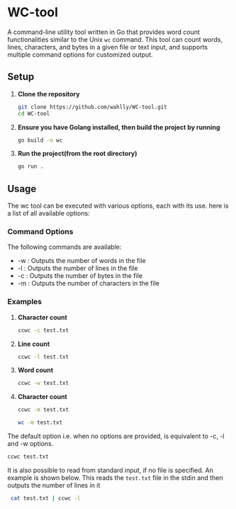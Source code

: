 # WC-tool

A command-line utility tool written in Go that provides word count functionalities similar to the Unix `wc` command. This tool can count words, lines, characters, and bytes in a given file or text input, and supports multiple command options for customized output.

## Setup

1. **Clone the repository**
   ```bash
   git clone https://github.com/wahlly/WC-tool.git
   cd WC-tool

2. **Ensure you have Golang installed, then build the project by running**
   ```bash
   go build -o wc

3. **Run the project(from the root directory)**
   ```bash
   go run .

## Usage

The wc tool can be executed with various options, each with its use. here is a list of all available options:
### Command Options
The following commands are available:

- -w : Outputs the number of words in the file
- -l : Outputs the number of lines in the file
- -c : Outputs the number of bytes in the file
- -m : Outputs the number of characters in the file

### Examples

1. **Character count**
   ```bash
   ccwc -c test.txt

2. **Line count**
   ```bash
   ccwc -l test.txt

3. **Word count**
   ```bash
   ccwc -w test.txt

4. **Character count**
   ```bash
   ccwc -m test.txt

   wc -m test.txt

The default option i.e. when no options are provided, is equivalent to -c, -l and -w options.
 ```bash
 ccwc test.txt
```
It is also possible to read from standard input, if no file is specified. An example is shown below. This reads the `test.txt` file in the stdin and then outputs the number of lines in it
```bash
 cat test.txt | ccwc -l
```

